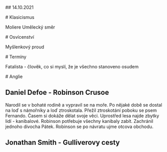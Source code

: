 ## 14.10.2021

# Klasicismus

Moliere
Umělecký směr

# Osvícenství

Myšlenkový proud


# Termíny

Fatalista - člověk, co si myslí, že je všechno stanoveno osudem

# Anglie

## Daniel Defoe - Robinson Crusoe

Narodil se v bohaté rodině a vypravil se na moře. Po nějaké době se dostal na loď s námořníky a loď ztroskotala. Přežil ztroskotání poboku se psem Fernando. Časem si dokáže dělat svoje věci. Uprostřed lesa najde zbytky lidí - kanibalové. Robinson potřebuje všechny kanibaly zabít. Zachránil jednoho divocha Pátek. Robinson se po návratu ujme otcova obchodu.

## Jonathan Smith - Gulliverovy cesty
